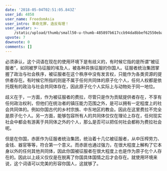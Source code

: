```yaml
---
date: '2018-05-04T02:51:05.843Z'
user_id: 4858
user_name: FreedomAsia
user_intro: 革命无罪，造反有理！
user_avatar: >-
    /static/upload/thumb/small50-u-thumb-485897b617ccb94da8bbef62550eba25a7dc9940f425.png
upvote: 7
downvote: 0
comments: []
---
```


必须承认，这个词语在现在的使用环境下是有歧义的，有时候它指的是所谓“被征服者”，如同被罗马征服的埃及人，被各种异族征服的你国人。征服者统治集团掌握了政治与社会秩序，被征服者在这个秩序中没有发言权，只能作为各类资源的提供者存在。有时候它所指的则是不属于任何共同体的原子化个人，任何人权都是依托既有的政治与社会共同体存在，因此原子化个人实际上与动物处于同一地位。

歧义在于，一方面，作为被征服者的费拉，尽管只是作为贡赋提供者存在，不享有任何政治权利，但他们在统治者的镇压能力范围之外，是可以拥有一定程度上的社会共同体的。例如你国古代的乡村宗族、中东地区的教会。因此在这里费拉不完全是原子化个人。另一方面，能够包容所有人的共同体仅仅在理论上存在，任何现实社会中都会有游离于共同体之外的个人，那么是否可以把任何社会都称为费拉社会呢。

但是在你国，赤匪作为征服者统治集团，统治着十几亿被征服者，从中压榨劳力、金钱、器官等等，符合第一个意义。而赤匪也通过强力，在很大程度上解构了它本身以外的任何其他共同体，因此你国被征服者在很大程度上也是作为原子化个人存在的。因此以上歧义仅仅是在脱离了你国具体国情之后才会存在。就使用环境来说，这个词语可以完美的形容你国人，这就够了。
